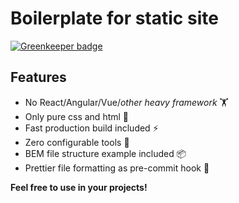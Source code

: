 # Boilerplate for static site

[![Greenkeeper badge](https://badges.greenkeeper.io/poalrom/static-frontend-boilerplate.svg)](https://greenkeeper.io/)

## Features

- No React/Angular/Vue/_other heavy framework_ 🏋️
- Only pure css and html 🌈
- Fast production build included ⚡️
- Zero configurable tools 🔧
- BEM file structure example included 📦
- Prettier file formatting as pre-commit hook 🎊

**Feel free to use in your projects!**
